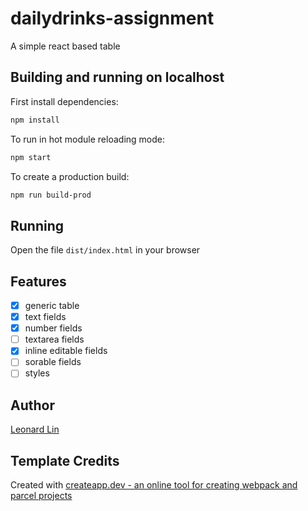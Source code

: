 
# dailydrinks-assignment

A simple react based table

## Building and running on localhost

First install dependencies:

```sh
npm install
```

To run in hot module reloading mode:

```sh
npm start
```

To create a production build:

```sh
npm run build-prod
```

## Running

Open the file `dist/index.html` in your browser

## Features

* [X] generic table
* [X] text fields
* [X] number fields
* [ ] textarea fields
* [X] inline editable fields
* [ ] sorable fields
* [ ] styles

## Author

[Leonard Lin](mailto:gwokae@gmail.com)

## Template Credits

Created with [createapp.dev - an online tool for creating webpack and parcel projects](https://createapp.dev/)


